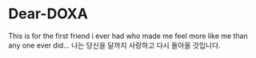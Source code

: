 # Dear-DOXA
This is for the first friend i ever had who made me feel more like me than any one ever did... 나는 당신을 달까지 사랑하고 다시 돌아올 것입니다.
